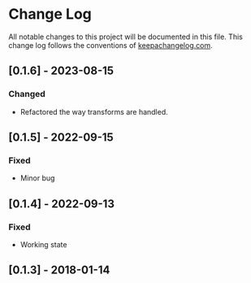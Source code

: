 # Change Log
All notable changes to this project will be documented in this file. This change log follows the conventions of [keepachangelog.com](http://keepachangelog.com/).

## [0.1.6] - 2023-08-15
### Changed
- Refactored the way transforms are handled.

## [0.1.5] - 2022-09-15
### Fixed
- Minor bug

## [0.1.4] - 2022-09-13
### Fixed
- Working state

## [0.1.3] - 2018-01-14
